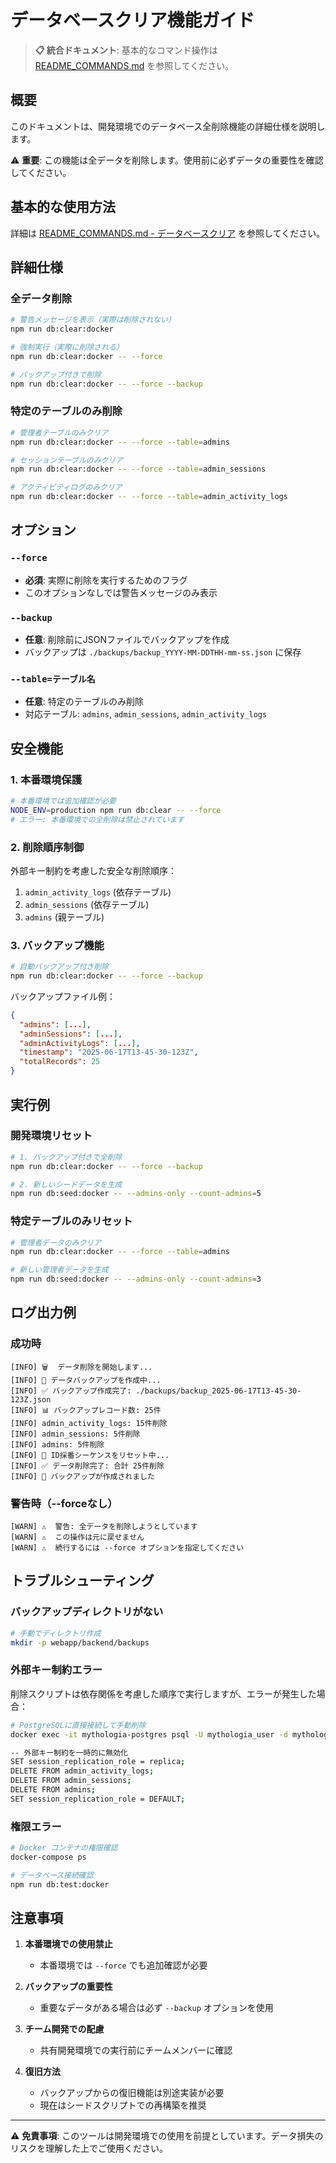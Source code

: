 # データベースクリア機能ガイド

> **📋 統合ドキュメント**: 基本的なコマンド操作は [README_COMMANDS.md](./README_COMMANDS.md) を参照してください。

## 概要

このドキュメントは、開発環境でのデータベース全削除機能の詳細仕様を説明します。

⚠️ **重要**: この機能は全データを削除します。使用前に必ずデータの重要性を確認してください。

## 基本的な使用方法

詳細は [README_COMMANDS.md - データベースクリア](./README_COMMANDS.md#データベースクリア) を参照してください。

## 詳細仕様

### 全データ削除

```bash
# 警告メッセージを表示（実際は削除されない）
npm run db:clear:docker

# 強制実行（実際に削除される）
npm run db:clear:docker -- --force

# バックアップ付きで削除
npm run db:clear:docker -- --force --backup
```

### 特定のテーブルのみ削除

```bash
# 管理者テーブルのみクリア
npm run db:clear:docker -- --force --table=admins

# セッションテーブルのみクリア
npm run db:clear:docker -- --force --table=admin_sessions

# アクティビティログのみクリア
npm run db:clear:docker -- --force --table=admin_activity_logs
```

## オプション

### `--force`
- **必須**: 実際に削除を実行するためのフラグ
- このオプションなしでは警告メッセージのみ表示

### `--backup`
- **任意**: 削除前にJSONファイルでバックアップを作成
- バックアップは `./backups/backup_YYYY-MM-DDTHH-mm-ss.json` に保存

### `--table=テーブル名`
- **任意**: 特定のテーブルのみ削除
- 対応テーブル: `admins`, `admin_sessions`, `admin_activity_logs`

## 安全機能

### 1. 本番環境保護
```bash
# 本番環境では追加確認が必要
NODE_ENV=production npm run db:clear -- --force
# エラー: 本番環境での全削除は禁止されています
```

### 2. 削除順序制御
外部キー制約を考慮した安全な削除順序：
1. `admin_activity_logs` (依存テーブル)
2. `admin_sessions` (依存テーブル) 
3. `admins` (親テーブル)

### 3. バックアップ機能
```bash
# 自動バックアップ付き削除
npm run db:clear:docker -- --force --backup
```

バックアップファイル例：
```json
{
  "admins": [...],
  "adminSessions": [...], 
  "adminActivityLogs": [...],
  "timestamp": "2025-06-17T13-45-30-123Z",
  "totalRecords": 25
}
```

## 実行例

### 開発環境リセット
```bash
# 1. バックアップ付きで全削除
npm run db:clear:docker -- --force --backup

# 2. 新しいシードデータを生成
npm run db:seed:docker -- --admins-only --count-admins=5
```

### 特定テーブルのみリセット
```bash
# 管理者データのみクリア
npm run db:clear:docker -- --force --table=admins

# 新しい管理者データを生成
npm run db:seed:docker -- --admins-only --count-admins=3
```

## ログ出力例

### 成功時
```
[INFO] 🗑️  データ削除を開始します...
[INFO] 📁 データバックアップを作成中...
[INFO] ✅ バックアップ作成完了: ./backups/backup_2025-06-17T13-45-30-123Z.json
[INFO] 📊 バックアップレコード数: 25件
[INFO] admin_activity_logs: 15件削除
[INFO] admin_sessions: 5件削除
[INFO] admins: 5件削除
[INFO] 🔄 ID採番シーケンスをリセット中...
[INFO] ✅ データ削除完了: 合計 25件削除
[INFO] 📁 バックアップが作成されました
```

### 警告時（--forceなし）
```
[WARN] ⚠️  警告: 全データを削除しようとしています
[WARN] ⚠️  この操作は元に戻せません
[WARN] ⚠️  続行するには --force オプションを指定してください
```

## トラブルシューティング

### バックアップディレクトリがない
```bash
# 手動でディレクトリ作成
mkdir -p webapp/backend/backups
```

### 外部キー制約エラー
削除スクリプトは依存関係を考慮した順序で実行しますが、エラーが発生した場合：

```bash
# PostgreSQLに直接接続して手動削除
docker exec -it mythologia-postgres psql -U mythologia_user -d mythologia_dev

-- 外部キー制約を一時的に無効化
SET session_replication_role = replica;
DELETE FROM admin_activity_logs;
DELETE FROM admin_sessions;  
DELETE FROM admins;
SET session_replication_role = DEFAULT;
```

### 権限エラー
```bash
# Docker コンテナの権限確認
docker-compose ps

# データベース接続確認
npm run db:test:docker
```

## 注意事項

1. **本番環境での使用禁止**
   - 本番環境では `--force` でも追加確認が必要

2. **バックアップの重要性**
   - 重要なデータがある場合は必ず `--backup` オプションを使用

3. **チーム開発での配慮**
   - 共有開発環境での実行前にチームメンバーに確認

4. **復旧方法**
   - バックアップからの復旧機能は別途実装が必要
   - 現在はシードスクリプトでの再構築を推奨

---

⚠️ **免責事項**: このツールは開発環境での使用を前提としています。データ損失のリスクを理解した上でご使用ください。